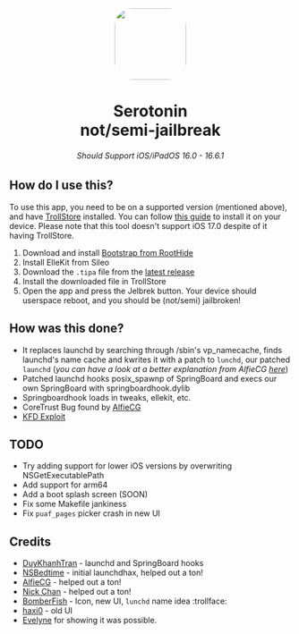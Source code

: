 <div align="center">
<img src="https://raw.githubusercontent.com/mineek/Serotonin/main/artwork/serotonin-precomposed.png" height="128" width="128" style="border-radius:25%">
   <h1> Serotonin 
      <br/> not/semi-jailbreak
   </h1>
</div>

<h6 align="center"> Should Support iOS/iPadOS 16.0 - 16.6.1  </h6>


## How do I use this?
To use this app, you need to be on a supported version (mentioned above), and have [TrollStore](https://github.com/opa334/TrollStore/) installed. You can follow [this guide](https://ios.cfw.guide/installing-trollstore/) to install it on your device. Please note that this tool doesn't support iOS 17.0 despite of it having TrollStore.

1. Download and install [Bootstrap from RootHide](https://github.com/RootHide/Bootstrap)
2. Install ElleKit from Sileo
3. Download the `.tipa` file from the [latest release](https://github.com/mineek/Serotonin/releases/latest)
4. Install the downloaded file in TrollStore
5. Open the app and press the Jelbrek button. Your device should userspace reboot, and you should be (not/semi) jailbroken!

   
## How was this done? 
 - It replaces launchd by searching through /sbin's vp_namecache, finds launchd's name cache and kwrites it with a patch to `lunchd`, our patched `launchd` (*you can have a look at a better explanation from AlfieCG [here](https://www.reddit.com/r/jailbreak/comments/18zehl2/comment/kgi5ya3/)*)
 - Patched launchd hooks posix_spawnp of SpringBoard and execs our own SpringBoard with springboardhook.dylib
 - Springboardhook loads in tweaks, ellekit, etc.
 - CoreTrust Bug found by [AlfieCG](https://github.com/alfiecg24)
 - [KFD Exploit](https://github.com/felix-pb/kfd)

## TODO
 - Try adding support for lower iOS versions by overwriting NSGetExecutablePath
 - Add support for arm64
 - Add a boot splash screen (SOON)
 - Fix some Makefile jankiness
 - Fix `puaf_pages` picker crash in new UI

## Credits
- [DuyKhanhTran](https://github.com/khanhduytran0) - launchd and SpringBoard hooks
- [NSBedtime](https://twitter.com/NSBedtime) - initial launchdhax, helped out a ton!
- [AlfieCG](https://github.com/alfiecg24) - helped out a ton!
- [Nick Chan](https://github.com/asdfugil) - helped out a ton!
- [BomberFish](https://github.com/BomberFish) - Icon, new UI, `lunchd` name idea :trollface:
- [haxi0](https://github.com/haxi0) - old UI
- [Evelyne](https://github.com/evelyneee) for showing it was possible. 
